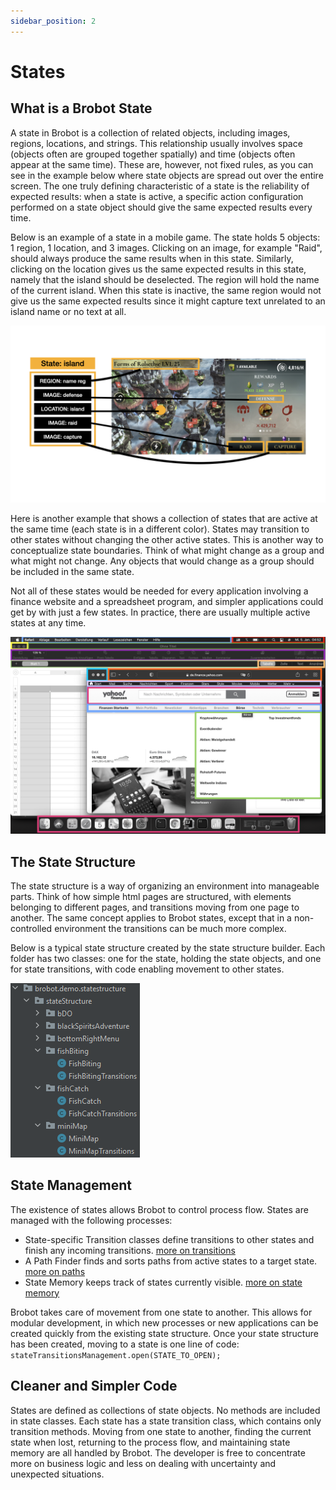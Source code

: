 ```yaml
---
sidebar_position: 2
---
```


# States

## What is a Brobot State

A state in Brobot is a collection of related objects, including images, regions,
locations, and strings. This 
relationship usually involves space (objects often are grouped together spatially) 
and time (objects often appear at the same time). These are, however, not fixed 
rules, as you can see in the example below where state objects are spread out 
over the entire screen. The one truly defining characteristic
of a state is the reliability of expected results:
when a state is active,
a specific action configuration performed on a state object should give the
same expected results every time. 

Below is an example of a state in a mobile game. The state holds 5 objects: 1 region, 
1 location, and 3 images. Clicking on an image, for example "Raid", should always produce
the same results when in this state. Similarly, clicking on the location gives us 
the same expected results in this state, namely that the island should be deselected. 
The region will hold the name of the current island. When this state is inactive, the 
same region would not give us the same expected results since it might capture text 
unrelated to an island name or no text at all.  

![island state](/img/island-state.jpeg)

Here is another example that shows a collection of states that are active 
at the same time (each state is in a different color).
States may transition to other states without changing the other active states.
This is another way to conceptualize state boundaries. Think of what might
change as a group and what might not change. Any objects that would change as
a group should be included in the same state.   

Not all of these states would be needed for 
every application involving a finance website and a spreadsheet program, and 
simpler applications could get by with just a few states. In practice, there 
are usually multiple active states at any time.

![States Example](/img/states3.png)

## The State Structure

The state structure is a way of organizing an environment into manageable parts.
Think of how simple html pages are structured, with elements belonging to different
pages, and transitions moving from one page to another. The same concept applies to
Brobot states, except that in a non-controlled environment the transitions can be
much more complex.

Below is a typical state structure created by the state structure builder. Each folder
has two classes: one for the state, holding the state objects, and one for state 
transitions, with code enabling movement to other states. 

![filestructure](/img/state-structure-filestructure.png)

## State Management

The existence of states allows Brobot to control process flow.
States are managed with 
the following processes:
- State-specific Transition classes define transitions to other states
  and finish any incoming transitions. [more on transitions](state-management#transitions)
- A Path Finder finds and sorts paths from active states to a target state. [more on paths](state-management#paths)
- State Memory keeps track of states currently visible. [more on state memory](state-management#state-memory)

Brobot takes care of movement from one state to another. This allows for modular
development, in which new processes or new applications can be created quickly
from the existing state structure. Once your state structure has been created, 
moving to a state is one line of code: `stateTransitionsManagement.open(STATE_TO_OPEN);`

## Cleaner and Simpler Code

States are defined as collections of state objects. No methods are included in state classes.
Each state has a state transition class, which contains only transition methods.
Moving from one state to another, finding the current state when lost, returning to the
process flow, and maintaining state memory are all handled by Brobot. The developer is free
to concentrate more on business logic and less on dealing with uncertainty and unexpected
situations.